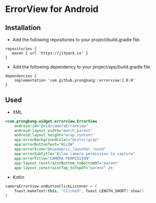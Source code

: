 # ErrorView for Android

## Installation

- Add the following repositories to your project/build.gradle file.

```
repositories {
   maven { url 'https://jitpack.io' }
}
```

- Add the following dependency to your project/app/build.gradle file.

```
dependencies {
    implementation 'com.github.prongbang::errorview:1.0.0'
}
```

## Used

- XML

```xml
<com.prongbang.widget.errorview.ErrorView
    android:id="@+id/cameraErrorView"
    android:layout_width="match_parent"
    android:layout_height="wrap_content"
    app:errorBackgroundColor="@color/gray"
    app:errorButtonText="ALLOW"
    app:errorIcon="@mipmap/ic_launcher_round"
    app:errorSubtitle="Allow camera permission to capture"
    app:errorTitle="CAMERA PERMISSION"
    app:layout_constraintBottom_toBottomOf="parent"
    app:layout_constraintTop_toTopOf="parent" />
```

- Kotlin

```kotlin
cameraErrorView.onButtonClickListener = {
    Toast.makeText(this, "Clicked", Toast.LENGTH_SHORT).show()
}
```